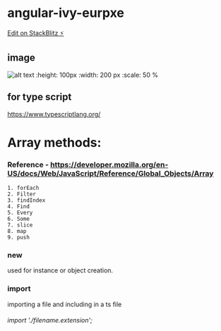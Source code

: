 # angular-ivy-eurpxe

[Edit on StackBlitz ⚡️](https://stackblitz.com/edit/angular-ivy-eurpxe)

## image
![alt text](https://github.com/cnaveenkumar74/Typescript-basics/blob/master/img.jpeg)
   :height: 100px
   :width: 200 px
   :scale: 50 %

## for type script 
https://www.typescriptlang.org/

# Array methods: 
### 	Reference - https://developer.mozilla.org/en-US/docs/Web/JavaScript/Reference/Global_Objects/Array
	1. forEach
	2. Filter
	3. findIndex
	4. Find
	5. Every
	6. Some
	7. slice
	8. map
	9. push
### new
used for instance or object creation. 

### import
importing a file and including in a ts file
###### import './filename.extension';
